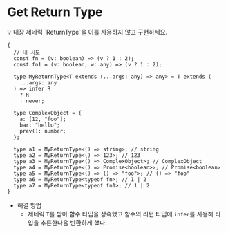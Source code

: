 # Get Return Type

<aside>
💡 내장 제네릭 `ReturnType<T>`을 이를 사용하지 않고 구현하세요.

</aside>

```tsx
{
  // 내 시도
  const fn = (v: boolean) => (v ? 1 : 2);
  const fn1 = (v: boolean, w: any) => (v ? 1 : 2);

  type MyReturnType<T extends (...args: any) => any> = T extends (
    ...args: any
  ) => infer R
    ? R
    : never;

  type ComplexObject = {
    a: [12, "foo"];
    bar: "hello";
    prev(): number;
  };

  type a1 = MyReturnType<() => string>; // string
  type a2 = MyReturnType<() => 123>; // 123
  type a3 = MyReturnType<() => ComplexObject>; // ComplexObject
  type a4 = MyReturnType<() => Promise<boolean>>; // Promise<boolean>
  type a5 = MyReturnType<() => () => "foo">; // () => "foo"
  type a6 = MyReturnType<typeof fn>; // 1 | 2
  type a7 = MyReturnType<typeof fn1>; // 1 | 2
}
```

- 해결 방법
  - 제네릭 `T`를 받아 함수 타입을 상속했고 함수의 리턴 타입에 `infer`를 사용해 타입을 추론한다음 반환하게 했다.
